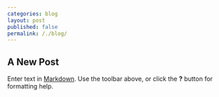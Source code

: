 ```yaml
---
categories: blog
layout: post
published: false
permalink: /./blog/
---
```

## A New Post

Enter text in [Markdown](http://daringfireball.net/projects/markdown/). Use the toolbar above, or click the **?** button for formatting help.
